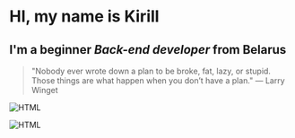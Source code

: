 # HI, my name is **Kirill**
## I'm a beginner *Back-end developer* from Belarus

> "Nobody ever wrote down a plan to be broke, fat, lazy, or stupid.
>  Those things are what happen when you don’t have a plan." — Larry Winget


![HTML](https://camo.githubusercontent.com/44da37f0f02bf104f0650fa5f2c754ed3f6166066c9210f31bacb9e63d60736e/68747470733a2f2f696d672e736869656c64732e696f2f707970692f707976657273696f6e732f70796261646765732e737667)








![HTML](https://github-readme-stats.vercel.app/api?username=sichiiii&theme=blue-green)

